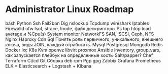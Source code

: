 # Administrator Linux Roadmap
bash
Python
Ssh 
Fail2ban
Dig nslookup
Tcpdump wireshark
Iptables
Firewalld ufw
lsof, strace, Inode, файл дескрипторы
Ps top htop
load average и %Cpu(s)
System monitor
NetworkFS
SAN, iSCSI, Ceph, NFS
Nginx
Haproxy
Cdn
Sql Понять роль первичного, уникального, внешнего ключа, виды JOIN, каждый отработать.
Mysql
Postgresql
Mongodb
Redis
Docker lxc
K8s
Kvm openvz libvirt proxmox
Ansible inventory, group_vars, как запускается плейбук на определенные хосты
Salt/papper?
Chef
Terraform
Ci/cd
Git
Сборка deb rpm
Pgp gpg
Zabbix
Grafana
Prometheus
ELK = Elasticsearch + Logstash + Kibana
